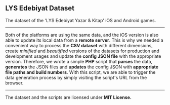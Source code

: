 
## LYS Edebiyat Dataset

The dataset of the 'LYS Edebiyat Yazar & Kitap' iOS and Android games.

---

Both of the platforms are using the same data, and the iOS version is also able to update its local data from a **remote server**. This is why we needed a convenient way to process the **CSV dataset** with different dimensions, create *minified* and *beautified* versions of the datasets for production and development usages and update the **config JSON file** with the appropriate version. Therefore, we wrote a simple **PHP** script that **parses** the data, **generates** the JSON files and **updates** the config JSON with **appropriate file paths and build numbers**. With this script, we are able to trigger the data generation process by simply visiting the script's URL from the browser.

----

The dataset and the scripts are licensed under **MIT License.**